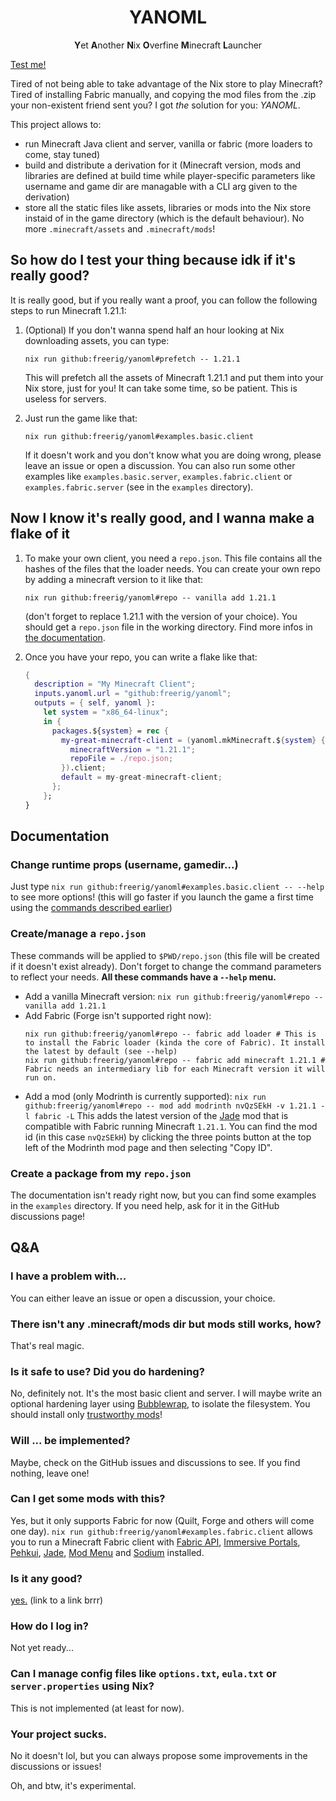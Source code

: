 <h1 align="center"> YANOML </h1>
<p align="center"> <b>Y</b>et <b>A</b>nother <b>N</b>ix <b>O</b>verfine <b>M</b>inecraft <b>L</b>auncher </p>

[Test me!](#so-how-do-i-test-your-thing-because-idk-if-its-really-good)

Tired of not being able to take advantage of the Nix store to play Minecraft? Tired of installing Fabric manually, and copying the mod files from the .zip your non-existent friend sent you? I got *the* solution for you: *YANOML*.

This project allows to:
- run Minecraft Java client and server, vanilla or fabric (more loaders to come, stay tuned)
- build and distribute a derivation for it (Minecraft version, mods and libraries are defined at build time while player-specific parameters like username and game dir are managable with a CLI arg given to the derivation)
- store all the static files like assets, libraries or mods into the Nix store instaid of in the game directory (which is the default behaviour). No more `.minecraft/assets` and `.minecraft/mods`!

## So how do I test your thing because idk if it's really good?

It is really good, but if you really want a proof, you can follow the following steps to run Minecraft 1.21.1:

1. (Optional) If you don't wanna spend half an hour looking at Nix downloading assets, you can type:
   ```shell
   nix run github:freerig/yanoml#prefetch -- 1.21.1
   ```
   This will prefetch all the assets of Minecraft 1.21.1 and put them into your Nix store, just for you! It can take some time, so be patient. This is useless for servers.

2. Just run the game like that:
   ```shell
   nix run github:freerig/yanoml#examples.basic.client
   ```
   If it doesn't work and you don't know what you are doing wrong, please leave an issue or open a discussion.
   You can also run some other examples like `examples.basic.server`, `examples.fabric.client` or `examples.fabric.server` (see in the `examples` directory).

## Now I know it's really good, and I wanna make a flake of it

1. To make your own client, you need a `repo.json`. This file contains all the hashes of the files that the loader needs. You can create your own repo by adding a minecraft version to it like that:
   ```shell
   nix run github:freerig/yanoml#repo -- vanilla add 1.21.1
   ```
   (don't forget to replace 1.21.1 with the version of your choice).
   You should get a `repo.json` file in the working directory.
   Find more infos in [the documentation](#change-runtime-props-).

2. Once you have your repo, you can write a flake like that:
   ```nix
   {
     description = "My Minecraft Client";
     inputs.yanoml.url = "github:freerig/yanoml";
     outputs = { self, yanoml }:
       let system = "x86_64-linux";
       in {
         packages.${system} = rec {
           my-great-minecraft-client = (yanoml.mkMinecraft.${system} {
             minecraftVersion = "1.21.1";
             repoFile = ./repo.json;
           }).client;
           default = my-great-minecraft-client;
         };
       };
   }
   ```

## Documentation

### Change runtime props (username, gamedir...)

Just type `nix run github:freerig/yanoml#examples.basic.client -- --help` to see more options! (this will go faster if you launch the game a first time using the [commands described earlier](#so-how-do-i-test-your-thing-because-idk-if-its-really-good))

### Create/manage a `repo.json`

These commands will be applied to `$PWD/repo.json` (this file will be created if it doesn't exist already). Don't forget to change the command parameters to reflect your needs. **All these commands have a `--help` menu.**
- Add a vanilla Minecraft version: `nix run github:freerig/yanoml#repo -- vanilla add 1.21.1`
- Add Fabric (Forge isn't supported right now):
  ```shell
  nix run github:freerig/yanoml#repo -- fabric add loader # This is to install the Fabric loader (kinda the core of Fabric). It install the latest by default (see --help)
  nix run github:freerig/yanoml#repo -- fabric add minecraft 1.21.1 # Fabric needs an intermediary lib for each Minecraft version it will run on.
  ```
- Add a mod (only Modrinth is currently supported):
  `nix run github:freerig/yanoml#repo -- mod add modrinth nvQzSEkH -v 1.21.1 -l fabric -L`
  This adds the latest version of the [Jade](https://modrinth.com/mod/jade) mod that is compatible with Fabric running Minecraft `1.21.1`. You can find the mod id (in this case `nvQzSEkH`) by clicking the three points button at the top left of the Modrinth mod page and then selecting "Copy ID".

### Create a package from my `repo.json`

The documentation isn't ready right now, but you can find some examples in the `examples` directory. If you need help, ask for it in the GitHub discussions page!

## Q&A

### I have a problem with...

You can either leave an issue or open a discussion, your choice.

### There isn't any .minecraft/mods dir but mods still works, how?

That's real magic.

### Is it safe to use? Did you do hardening?

No, definitely not. It's the most basic client and server. I will maybe write an optional hardening layer using [Bubblewrap](https://github.com/containers/bubblewrap), to isolate the filesystem. You should install only [trustworthy mods](https://docs.fabricmc.net/players/finding-mods)!

### Will ... be implemented?

Maybe, check on the GitHub issues and discussions to see. If you find nothing, leave one!

### Can I get some mods with this?

Yes, but it only supports Fabric for now (Quilt, Forge and others will come one day). `nix run github:freerig/yanoml#examples.fabric.client` allows you to run a Minecraft Fabric client with [Fabric API](https://modrinth.com/mod/fabric-api), [Immersive Portals](https://modrinth.com/mod/immersiveportals), [Pehkui](https://modrinth.com/mod/pehkui), [Jade](https://modrinth.com/mod/jade), [Mod Menu](https://modrinth.com/mod/modmenu) and [Sodium](https://modrinth.com/mod/sodium) installed.

### Is it any good?

[yes.](https://helix-editor.com/#:~:text=Is%20it%20any%20good?-,Yes.) (link to a link brrr)

### How do I log in?

Not yet ready...

### Can I manage config files like `options.txt`, `eula.txt` or `server.properties` using Nix?

This is not implemented (at least for now).

### Your project sucks.

No it doesn't lol, but you can always propose some improvements in the discussions or issues!

Oh, and btw, it's experimental.
